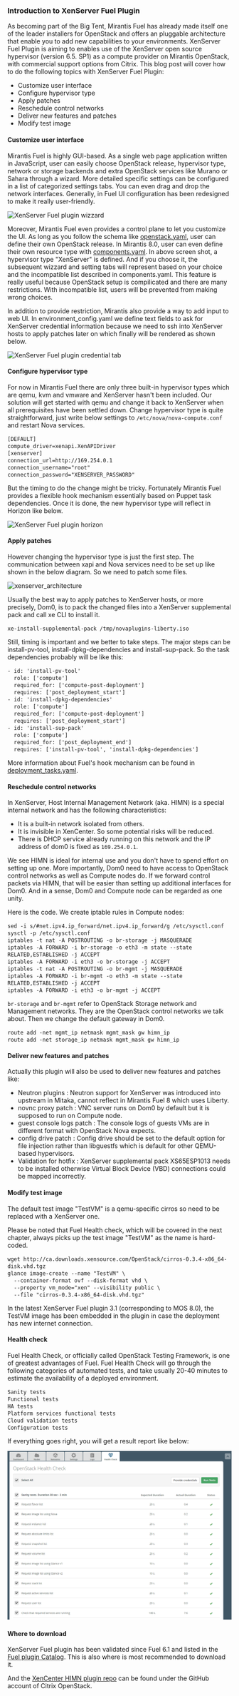### Introduction to XenServer Fuel Plugin

As becoming part of the Big Tent, Mirantis Fuel has already made itself one of the leader installers for OpenStack and offers an pluggable architecture that enable you to add new capabilities to your environments. XenServer Fuel Plugin is aiming to enables use of the XenServer open source hypervisor (version 6.5. SP1) as a compute provider on Mirantis OpenStack, with commercial support options from Citrix. This blog post will cover how to do the following topics with XenServer Fuel Plugin:

* Customize user interface
* Configure hypervisor type
* Apply patches
* Reschedule control networks
* Deliver new features and patches
* Modify test image

#### Customize user interface

Mirantis Fuel is highly GUI-based. As a single web page application written in JavaScript, user can easily choose OpenStack release, hypervisor type, network or storage backends and extra OpenStack services like Murano or Sahara through a wizard. More detailed specific settings can be configured in a list of categorized settings tabs. You can even drag and drop the network interfaces. Generally, in Fuel UI configuration has been redesigned to make it really user-friendly.

![XenServer Fuel plugin wizzard](https://github.com/openstack/fuel-plugin-xenserver/blob/master/doc/source/_static/fmwizard00.png?raw=true)

Moreover, Mirantis Fuel even provides a control plane to let you customize the UI. As long as you follow the schema like [openstack.yaml](https://github.com/openstack/fuel-web/blob/master/nailgun/nailgun/fixtures/openstack.yaml), user can define their own OpenStack release. In Mirantis 8.0, user can even define their own resource type with [components.yaml](https://wiki.openstack.org/wiki/Fuel/Plugins#Component_compatibility_registry). In above screen shot, a hypervisor type "XenServer" is defined. And if you choose it, the subsequent wizzard and setting tabs will represent based on your choice and the incompatible list described in components.yaml. This feature is really useful because OpenStack setup is compilicated and there are many restrictions. With incompatible list, users will be prevented from making wrong choices.

In addition to provide restriction, Mirantis also provide a way to add input to web UI. In environment_config.yaml we define text fields to ask for XenServer credential information because we need to ssh into XenServer hosts to apply patches later on which finally will be rendered as shown below.

![XenServer Fuel plugin credential tab](https://github.com/openstack/fuel-plugin-xenserver/blob/master/doc/source/_static/fmsetting00.png?raw=true)

#### Configure hypervisor type

For now in Mirantis Fuel there are only three built-in hypervisor types which are qemu, kvm and vmware and XenServer hasn't been included. Our solution will get started with qemu and change it back to XenServer when all prerequisites have been settled down. Change hypervisor type is quite straightforward, just write below settings to `/etc/nova/nova-compute.conf` and restart Nova services.

    [DEFAULT]
    compute_driver=xenapi.XenAPIDriver
    [xenserver]
    connection_url=http://169.254.0.1
    connection_username="root"
    connection_password="XENSERVER_PASSWORD"

But the timing to do the change might be tricky. Fortunately Mirantis Fuel provides a flexible hook mechanism essentially based on Puppet task dependencies. Once it is done, the new hypervisor type will reflect in Horizon like below.

![XenServer Fuel plugin horizon](https://github.com/openstack/fuel-plugin-xenserver/blob/master/doc/source/_static/fmhorizon00.png?raw=true)

#### Apply patches

However changing the hypervisor type is just the first step. The communication between xapi and Nova services need to be set up like shown in the below diagram. So we need to patch some files.

![xenserver_architecture](http://docs.openstack.org/liberty/config-reference/content/figures/2/a/a/common/figures/xenserver_architecture.png)

Usually the best way to apply patches to XenServer hosts, or more precisely, Dom0, is to pack the changed files into a XenServer supplemental pack and call xe CLI to install it.

    xe-install-supplemental-pack /tmp/novaplugins-liberty.iso

Still, timing is important and we better to take steps. The major steps can be install-pv-tool, install-dpkg-dependencies and install-sup-pack. So the task dependencies probably will be like this:

    - id: 'install-pv-tool'
      role: ['compute']
      required_for: ['compute-post-deployment']
      requires: ['post_deployment_start']
    - id: 'install-dpkg-dependencies'
      role: ['compute']
      required_for: ['compute-post-deployment']
      requires: ['post_deployment_start']
    - id: 'install-sup-pack'
      role: ['compute']
      required_for: ['post_deployment_end']
      requires: ['install-pv-tool', 'install-dpkg-dependencies']

More information about Fuel's hook mechanism can be found in [deployment_tasks.yaml](https://wiki.openstack.org/wiki/Fuel/Plugins#deployment_tasks.yaml).

#### Reschedule control networks

In XenServer, Host Internal Management Network (aka. HIMN) is a special internal network and has the following characteristics:

* It is a built-in network isolated from others.
* It is invisible in XenCenter. So some potential risks will be reduced.
* There is DHCP service already running on this network and the IP address of dom0 is fixed as `169.254.0.1`.

We see HIMN is ideal for internal use and you don't have to spend effort on setting up one. More importantly, Dom0 need to have access to OpenStack control networks as well as Compute nodes do. If we forward control packets via HIMN, that will be easier than setting up additional interfaces for Dom0. And in a sense, Dom0 and Compute node can be regarded as one unity.

Here is the code. We create iptable rules in Compute nodes:

    sed -i s/#net.ipv4.ip_forward/net.ipv4.ip_forward/g /etc/sysctl.conf
    sysctl -p /etc/sysctl.conf
    iptables -t nat -A POSTROUTING -o br-storage -j MASQUERADE
    iptables -A FORWARD -i br-storage -o eth3 -m state --state RELATED,ESTABLISHED -j ACCEPT
    iptables -A FORWARD -i eth3 -o br-storage -j ACCEPT
    iptables -t nat -A POSTROUTING -o br-mgmt -j MASQUERADE
    iptables -A FORWARD -i br-mgmt -o eth3 -m state --state RELATED,ESTABLISHED -j ACCEPT
    iptables -A FORWARD -i eth3 -o br-mgmt -j ACCEPT

`br-storage` and `br-mgmt` refer to OpenStack Storage network and Management networks. They are the OpenStack control networks we talk about. Then we change the default gateway in Dom0.

    route add -net mgmt_ip netmask mgmt_mask gw himn_ip
    route add -net storage_ip netmask mgmt_mask gw himn_ip

#### Deliver new features and patches

Actually this plugin will also be used to deliver new features and patches like:

* Neutron plugins : Neutron support for XenServer was introduced into upstream in Mitaka, cannot reflect in Mirantis Fuel 8 which uses Liberty.
* novnc proxy patch : VNC server runs on Dom0 by default but it is supposed to run on Compute node.
* guest console logs patch : The console logs of guests VMs are in different format with OpenStack Nova expects.
* config drive patch : Config drive should be set to the default option for file injection rather than libguestfs which is default for other QEMU-based hypervisors.
* Validation for hotfix : XenServer supplemental pack XS65ESP1013 needs to be installed otherwise Virtual Block Device (VBD) connections could be mapped incorrectly.

#### Modify test image

The default test image "TestVM" is a qemu-specific cirros so need to be replaced with a XenServer one.

Please be noted that Fuel Health check, which will be covered in the next chapter, always picks up the test image "TestVM" as the name is hard-coded.

    wget http://ca.downloads.xensource.com/OpenStack/cirros-0.3.4-x86_64-disk.vhd.tgz
    glance image-create --name "TestVM" \
      --container-format ovf --disk-format vhd \
      --property vm_mode="xen" --visibility public \
      --file "cirros-0.3.4-x86_64-disk.vhd.tgz"

In the latest XenServer Fuel plugin 3.1 (corresponding to MOS 8.0), the TestVM image has been embedded in the plugin in case the deployment has new internet connection.

#### Health check

Fuel Health Check, or officially called OpenStack Testing Framework, is one of greatest advantages of Fuel. Fuel Health Check will go through the following categories of automated tests, and take usually 20-40 minutes to estimate the availability of a deployed environment.

    Sanity tests
    Functional tests
    HA tests
    Platform services functional tests
    Cloud validation tests
    Configuration tests

If everything goes right, you will get a result report like below:

![Health check results](mos8-healthcheck-result.png?raw=true)

#### Where to download

XenServer Fuel plugin has been validated since Fuel 6.1 and listed in the [Fuel plugin Catalog](https://www.mirantis.com/validated-solution-integrations/fuel-plugins/). This is also where is most recommended to download it.

And the [XenCenter HIMN plugin repo](https://github.com/citrix-openstack/xencenter-himn-plugin) can be found under the GitHub account of Citrix OpenStack.
